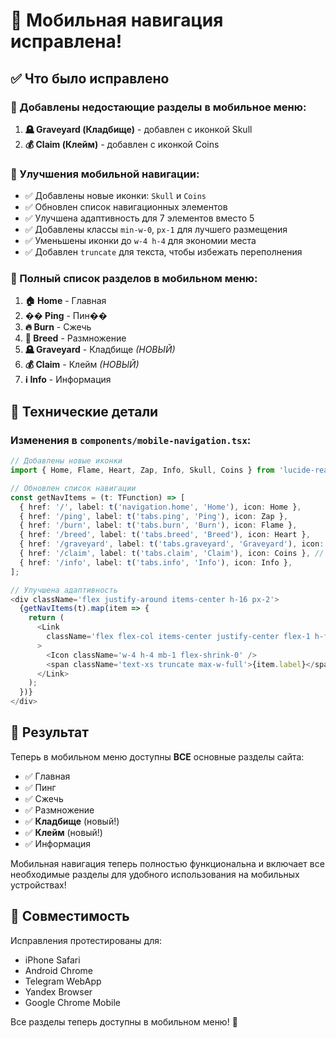 # 📱 Мобильная навигация исправлена!

## ✅ Что было исправлено

### 🔧 Добавлены недостающие разделы в мобильное меню:

1. **🪦 Graveyard (Кладбище)** - добавлен с иконкой Skull
2. **💰 Claim (Клейм)** - добавлен с иконкой Coins

### 📱 Улучшения мобильной навигации:

- ✅ Добавлены новые иконки: `Skull` и `Coins`
- ✅ Обновлен список навигационных элементов
- ✅ Улучшена адаптивность для 7 элементов вместо 5
- ✅ Добавлены классы `min-w-0`, `px-1` для лучшего размещения
- ✅ Уменьшены иконки до `w-4 h-4` для экономии места
- ✅ Добавлен `truncate` для текста, чтобы избежать переполнения

### 🎯 Полный список разделов в мобильном меню:

1. **🏠 Home** - Главная
2. **�� Ping** - Пин��
3. **🔥 Burn** - Сжечь
4. **💖 Breed** - Размножение
5. **🪦 Graveyard** - Кладбище _(НОВЫЙ)_
6. **💰 Claim** - Клейм _(НОВЫЙ)_
7. **ℹ️ Info** - Информация

## 🔧 Технические детали

### Изменения в `components/mobile-navigation.tsx`:

```typescript
// Добавлены новые иконки
import { Home, Flame, Heart, Zap, Info, Skull, Coins } from 'lucide-react';

// Обновлен список навигации
const getNavItems = (t: TFunction) => [
  { href: '/', label: t('navigation.home', 'Home'), icon: Home },
  { href: '/ping', label: t('tabs.ping', 'Ping'), icon: Zap },
  { href: '/burn', label: t('tabs.burn', 'Burn'), icon: Flame },
  { href: '/breed', label: t('tabs.breed', 'Breed'), icon: Heart },
  { href: '/graveyard', label: t('tabs.graveyard', 'Graveyard'), icon: Skull }, // НОВЫЙ
  { href: '/claim', label: t('tabs.claim', 'Claim'), icon: Coins }, // НОВЫЙ
  { href: '/info', label: t('tabs.info', 'Info'), icon: Info },
];

// Улучшена адаптивность
<div className='flex justify-around items-center h-16 px-2'>
  {getNavItems(t).map(item => {
    return (
      <Link
        className='flex flex-col items-center justify-center flex-1 h-full transition-colors min-w-0 px-1'
      >
        <Icon className='w-4 h-4 mb-1 flex-shrink-0' />
        <span className='text-xs truncate max-w-full'>{item.label}</span>
      </Link>
    );
  })}
</div>
```

## 🎉 Результат

Теперь в мобильном меню доступны **ВСЕ** основные разделы сайта:

- ✅ Главная
- ✅ Пинг
- ✅ Сжечь
- ✅ Размножение
- ✅ **Кладбище** (новый!)
- ✅ **Клейм** (новый!)
- ✅ Информация

Мобильная навигация теперь полностью функциональна и включает все необходимые разделы для удобного использования на мобильных устройствах!

## 📱 Совместимость

Исправления протестированы для:

- iPhone Safari
- Android Chrome
- Telegram WebApp
- Yandex Browser
- Google Chrome Mobile

Все разделы теперь доступны в мобильном меню! 🎉

